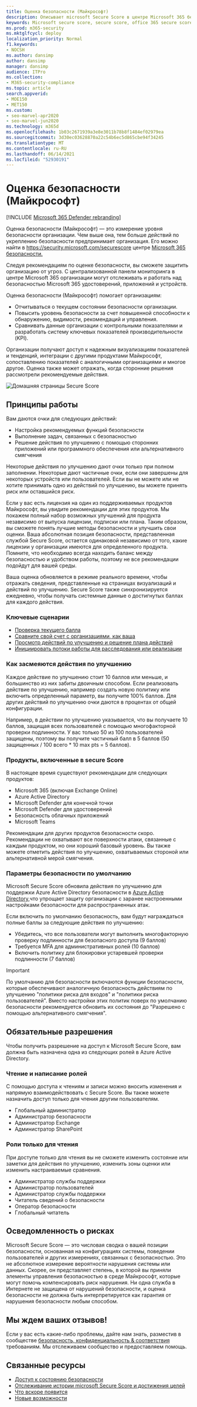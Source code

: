 ```yaml
---
title: Оценка безопасности (Майкрософт)
description: Описывает microsoft Secure Score в центре Microsoft 365 безопасности, как улучшить осанку безопасности и что могут ожидать администраторы безопасности.
keywords: Microsoft secure score, secure score, office 365 secure score, microsoft security score, Microsoft 365 security center, improvement actions
ms.prod: m365-security
ms.mktglfcycl: deploy
localization_priority: Normal
f1.keywords:
- NOCSH
ms.author: dansimp
author: dansimp
manager: dansimp
audience: ITPro
ms.collection:
- M365-security-compliance
ms.topic: article
search.appverid:
- MOE150
- MET150
ms.custom:
- seo-marvel-apr2020
- seo-marvel-jun2020
ms.technology: m365d
ms.openlocfilehash: 1b03c2671939a3e8e3011b78b8f1484ef02979ea
ms.sourcegitcommit: 3d30ec03628870a22c54b6ec5d865cbe94f34245
ms.translationtype: MT
ms.contentlocale: ru-RU
ms.lasthandoff: 06/14/2021
ms.locfileid: "52930191"
---
```

# <a name="microsoft-secure-score"></a>Оценка безопасности (Майкрософт)

[!INCLUDE [Microsoft 365 Defender rebranding](../includes/microsoft-defender.md)]

Оценка безопасности (Майкрософт) — это измерение уровня безопасности организации. Чем выше она, тем больше действий по укреплению безопасности предпринимает организация. Его можно найти в https://security.microsoft.com/securescore центре [Microsoft 365 безопасности.](overview-security-center.md)

Следуя рекомендациям по оценке безопасности, вы сможете защитить организацию от угроз. С централизованной панели мониторинга в центре Microsoft 365 организации могут отслеживать и работать над безопасностью Microsoft 365 удостоверений, приложений и устройств.

Оценка безопасности (Майкрософт) помогает организациям:  

* Отчитываться о текущем состоянии безопасности организации.
* Повысить уровень безопасности за счет повышенной способности к обнаружению, видимости, рекомендаций и управления.  
* Сравнивать данные организации с контрольными показателями и разработать систему ключевых показателей производительности (KPI).

Организации получают доступ к надежным визуализациям показателей и тенденций, интеграции с другими продуктами Майкрософт, сопоставлению показателей с аналогичными организациями и многое другое. Оценка также может отражать, когда сторонние решения рассмотрели рекомендуемые действия.

![Домашняя страницы Secure Score](../../media/secure-score/secure-score-home-page.png)

## <a name="how-it-works"></a>Принципы работы

Вам даются очки для следующих действий:

- Настройка рекомендуемых функций безопасности
- Выполнение задач, связанных с безопасностью
- Решение действия по улучшению с помощью сторонних приложений или программного обеспечения или альтернативного смягчения

Некоторые действия по улучшению дают очки только при полном заполнении. Некоторые дают частичные очки, если они завершены для некоторых устройств или пользователей. Если вы не можете или не хотите принимать одно из действий по улучшению, вы можете принять риск или оставшийся риск.

Если у вас есть лицензия на один из поддерживаемых продуктов Майкрософт, вы увидите рекомендации для этих продуктов. Мы покажем полный набор возможных улучшений для продукта независимо от выпуска лицензии, подписки или плана. Таким образом, вы сможете понять лучшие методы безопасности и улучшить свои оценки. Ваша абсолютная позиция безопасности, представленная службой Secure Score, остается одинаковой независимо от того, какие лицензии у организации имеются для определенного продукта. Помните, что необходимо всегда находить баланс между безопасностью и удобством работы, поэтому не все рекомендации подойдут для вашей среды.

Ваша оценка обновляется в режиме реального времени, чтобы отражать сведения, представленные на страницах визуализаций и действий по улучшению. Secure Score также синхронизируется ежедневно, чтобы получать системные данные о достигнутых баллах для каждого действия.

### <a name="key-scenarios"></a>Ключевые сценарии

- [Проверка текущего балла](microsoft-secure-score-improvement-actions.md#check-your-current-score)
- [Сравните свой счет с организациями, как ваша](microsoft-secure-score-history-metrics-trends.md#compare-your-score-to-organizations-like-yours)
- [Просмотр действий по улучшению и решение плана действий](microsoft-secure-score-improvement-actions.md#take-action-to-improve-your-score)
- [Инициировать потоки работы для расследования или реализации](microsoft-secure-score-improvement-actions.md#view-improvement-action-details)

### <a name="how-improvement-actions-are-scored"></a>Как засмеяются действия по улучшению

Каждое действие по улучшению стоит 10 баллов или меньше, и большинство из них забиты двоичным способом. Если реализовать действие по улучшению, например создать новую политику или включить определенный параметр, вы получите 100% баллов. Для других действий по улучшению очки даются в процентах от общей конфигурации.

Например, в действии по улучшению указывается, что вы получаете 10 баллов, защищая всех пользователей с помощью многофакторной проверки подлинности. У вас только 50 из 100 пользователей защищены, поэтому вы получите частичный балл в 5 баллов (50 защищенных / 100 всего * 10 max pts = 5 баллов).

### <a name="products-included-in-secure-score"></a>Продукты, включенные в secure Score

В настоящее время существуют рекомендации для следующих продуктов:

- Microsoft 365 (включая Exchange Online)
- Azure Active Directory
- Microsoft Defender для конечной точки
- Microsoft Defender для удостоверений
- Безопасность облачных приложений
- Microsoft Teams

Рекомендации для других продуктов безопасности скоро. Рекомендации не охватывают все поверхности атаки, связанные с каждым продуктом, но они хороший базовый уровень. Вы также можете отметить действия по улучшению, охватываемых стороной или альтернативной мерой смягчения.

### <a name="security-defaults"></a>Параметры безопасности по умолчанию

Microsoft Secure Score обновила действия по улучшению для поддержки Azure Active Directory безопасности в [Azure Active Directory,](/azure/active-directory/fundamentals/concept-fundamentals-security-defaults)что упрощает защиту организации с заранее настроенными настройками безопасности для распространенных атак.

Если включить по умолчанию безопасность, вам будут награждаться полные баллы за следующие действия по улучшению:

- Убедитесь, что все пользователи могут выполнить многофакторную проверку подлинности для безопасного доступа (9 баллов)
- Требуется MFA для административных ролей (10 баллов)
- Включить политику для блокировки устаревшей проверки подлинности (7 баллов)

>[!IMPORTANT]
>По умолчанию для безопасности включаются функции безопасности, которые обеспечивают аналогичную безопасность действиям по улучшению "политики риска для входов" и "политики риска пользователей". Вместо настройки этих политик поверх по умолчанию безопасности рекомендуется обновить их состояния до "Разрешено с помощью альтернативного смягчения".

## <a name="required-permissions"></a>Обязательные разрешения

Чтобы получить разрешение на доступ к Microsoft Secure Score, вам должна быть назначена одна из следующих ролей в Azure Active Directory.

### <a name="read-and-write-roles"></a>Чтение и написание ролей

С помощью доступа к чтениям и записи можно вносить изменения и напрямую взаимодействовать с Secure Score. Вы также можете назначить доступ только для чтения другим пользователям.

* Глобальный администратор
* Администратор безопасности
* Администратор Exchange
* Администратор SharePoint

### <a name="read-only-roles"></a>Роли только для чтения

При доступе только для чтения вы не сможете изменить состояние или заметки для действия по улучшению, изменить зоны оценки или изменить настраиваемые сравнения.

* Администратор службы поддержки
* Администратор пользователей
* Администратор службы поддержки
* Читатель сведений о безопасности
* Оператор безопасности
* Глобальный читатель

## <a name="risk-awareness"></a>Осведомленность о рисках

Microsoft Secure Score — это числовая сводка о вашей позиции безопасности, основанная на конфигурациях системы, поведении пользователей и других измерениях, связанных с безопасностью. Это не абсолютное измерение вероятности нарушения системы или данных. Скорее, он представляет степень, в которой вы приняли элементы управления безопасностью в среде Майкрософт, которые могут помочь компенсировать риск нарушения. Ни одна служба в Интернете не защищена от нарушений безопасности, и оценка безопасности не должна быть интерпретируется как гарантия от нарушения безопасности любым способом.

## <a name="we-want-to-hear-from-you"></a>Мы ждем ваших отзывов!

Если у вас есть какие-либо проблемы, дайте нам знать, разместив в сообществе [безопасность, конфиденциальность & соответствия](https://techcommunity.microsoft.com/t5/Security-Privacy-Compliance/bd-p/security_privacy) требованиям. Мы отслеживаем сообщество и предоставляем помощь.

## <a name="related-resources"></a>Связанные ресурсы

- [Доступ к состоянию безопасности](microsoft-secure-score-improvement-actions.md)
- [Отслеживание истории microsoft Secure Score и достижения целей](microsoft-secure-score-history-metrics-trends.md)
- [Что вскоре появится](microsoft-secure-score-whats-coming.md)
- [Новые возможности](microsoft-secure-score-whats-new.md)
